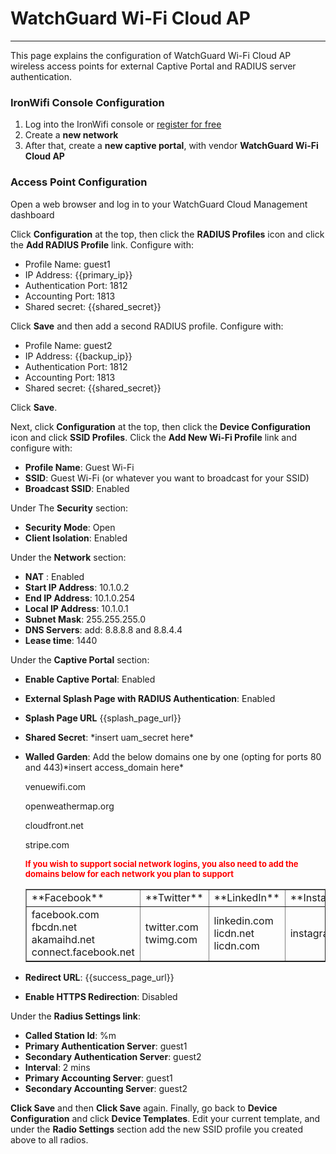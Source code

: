 # **WatchGuard Wi-Fi Cloud AP**

---

This page explains the configuration of WatchGuard Wi-Fi Cloud AP wireless access points for external Captive  Portal and RADIUS server authentication.

### IronWifi Console Configuration

1. Log into the IronWifi console or [register for free](https://console.ironwifi.com/register)
2. Create a **new network**
3. After that, create a **new captive portal**, with vendor **WatchGuard Wi-Fi Cloud AP**

### Access Point Configuration

Open a web browser and log in to your WatchGuard Cloud Management dashboard

Click **Configuration** at the top, then click the **RADIUS Profiles** icon and click the **Add RADIUS Profile** link. Configure with:

- Profile Name: guest1
- IP Address: {{primary_ip}}
- Authentication Port: 1812
- Accounting Port: 1813
- Shared secret: {{shared_secret}}

Click **Save** and then add a second RADIUS profile. Configure with:

- Profile Name: guest2
- IP Address: {{backup_ip}}
- Authentication Port: 1812
- Accounting Port: 1813
- Shared secret: {{shared_secret}}

Click **Save**.

Next, click **Configuration** at the top, then click the **Device Configuration** icon and click **SSID Profiles**. Click the **Add New Wi-Fi Profile** link and configure with:

- **Profile Name**: Guest Wi-Fi
- **SSID**: Guest Wi-Fi (or whatever you want to broadcast for your SSID)
- **Broadcast SSID**: Enabled

  
Under The **Security**  section:

- **Security Mode**: Open
- **Client Isolation**: Enabled

  
Under the **Network** section:

- **NAT** : Enabled
- **Start IP Address**: 10.1.0.2
- **End IP Address**: 10.1.0.254
- **Local IP Address**: 10.1.0.1
- **Subnet Mask**: 255.255.255.0
- **DNS Servers**: add: 8.8.8.8 and 8.8.4.4
- **Lease time**: 1440

Under the **Captive Portal**  section:

- **Enable Captive Portal**: Enabled
- **External Splash Page with RADIUS Authentication**: Enabled
- **Splash Page URL** {{splash_page_url}}
- **Shared Secret**: \*insert uam\_secret here\*
- **Walled Garden**: Add the below domains one by one (opting for ports 80 and 443)\*insert access\_domain here\*
    
    venuewifi.com
    
    openweathermap.org
    
    cloudfront.net
    
    stripe.com
    
    **<span style="font-size: 13px; color: rgb(255, 0, 0);">If you wish to support social network logins, you also need to add the domains below for each network you plan to support**
    
    <table border="1" cellpadding="0" cellspacing="0" id="table30325"><tbody><tr><td>**Facebook**</td><td>**Twitter**</td><td>**LinkedIn**</td><td>**Instagram**</td></tr><tr ><td>facebook.com  
    fbcdn.net  
    akamaihd.net  
    connect.facebook.net  
    </td><td>twitter.com  
    twimg.com  
    </td><td>linkedin.com  
    licdn.net  
    licdn.com  
      
    </td><td>instagram.com</td></tr></tbody></table>
- **Redirect URL**: {{success_page_url}}
- **Enable HTTPS Redirection**: Disabled

  
Under the **Radius Settings link**:

- **Called Station Id**: %m
- **Primary Authentication Server**: guest1
- **Secondary Authentication Server**: guest2
- **Interval**: 2 mins
- **Primary Accounting Server**: guest1
- **Secondary Accounting Server**: guest2

**Click Save**  and then **Click Save** again. Finally, go back to **Device Configuration** and click **Device Templates**. Edit your current template, and under the **Radio Settings** section add the new SSID profile you created above to all radios.